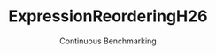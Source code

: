 ---
layout: default
title: ExpressionReorderingH26
subtitle: Continuous Benchmarking
selected: Expression_Reordering
expanded: Benchmarking
benchmark: /individual_results/ExpressionReorderingH26.html
---